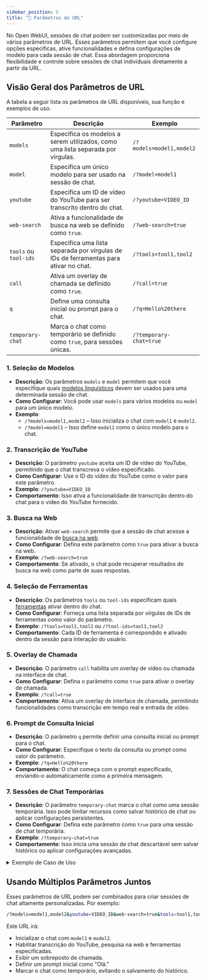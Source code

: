 ```yaml
---
sidebar_position: 5
title: "🔗 Parâmetros de URL"
---
```


No Open WebUI, sessões de chat podem ser customizadas por meio de vários parâmetros de URL. Esses parâmetros permitem que você configure opções específicas, ative funcionalidades e defina configurações de modelo para cada sessão de chat. Essa abordagem proporciona flexibilidade e controle sobre sessões de chat individuais diretamente a partir da URL.

## Visão Geral dos Parâmetros de URL

A tabela a seguir lista os parâmetros de URL disponíveis, sua função e exemplos de uso.

| **Parâmetro**      | **Descrição**                                                                  | **Exemplo**                          |
|-----------------------|----------------------------------------------------------------------------------|--------------------------------------------------------|
| `models`           | Especifica os modelos a serem utilizados, como uma lista separada por vírgulas.                     | `/?models=model1,model2`         |
| `model`            | Especifica um único modelo para ser usado na sessão de chat.                       | `/?model=model1`                 |
| `youtube`          | Especifica um ID de vídeo do YouTube para ser transcrito dentro do chat.                 | `/?youtube=VIDEO_ID`             |
| `web-search`       | Ativa a funcionalidade de busca na web se definido como `true`.                              | `/?web-search=true`              |
| `tools` ou `tool-ids` | Especifica uma lista separada por vírgulas de IDs de ferramentas para ativar no chat.          | `/?tools=tool1,tool2`            |
| `call`             | Ativa um overlay de chamada se definido como `true`.                                        | `/?call=true`                    |
| `q`                | Define uma consulta inicial ou prompt para o chat.                                   | `/?q=Hello%20there`              |
| `temporary-chat`   | Marca o chat como temporário se definido como `true`, para sessões únicas.            | `/?temporary-chat=true`          |

### 1. **Seleção de Modelos**

- **Descrição**: Os parâmetros `models` e `model` permitem que você especifique quais [modelos linguísticos](/features/workspace/models.md) devem ser usados para uma determinada sessão de chat.
- **Como Configurar**: Você pode usar `models` para vários modelos ou `model` para um único modelo.
- **Exemplo**:
  - `/?models=model1,model2` – Isso inicializa o chat com `model1` e `model2`.
  - `/?model=model1` – Isso define `model1` como o único modelo para o chat.

### 2. **Transcrição de YouTube**

- **Descrição**: O parâmetro `youtube` aceita um ID de vídeo do YouTube, permitindo que o chat transcreva o vídeo especificado.
- **Como Configurar**: Use o ID do vídeo do YouTube como o valor para este parâmetro.
- **Exemplo**: `/?youtube=VIDEO_ID`
- **Comportamento**: Isso ativa a funcionalidade de transcrição dentro do chat para o vídeo do YouTube fornecido.

### 3. **Busca na Web**

- **Descrição**: Ativar `web-search` permite que a sessão de chat acesse a funcionalidade de [busca na web](/category/-web-search).
- **Como Configurar**: Defina este parâmetro como `true` para ativar a busca na web.
- **Exemplo**: `/?web-search=true`
- **Comportamento**: Se ativado, o chat pode recuperar resultados de busca na web como parte de suas respostas.

### 4. **Seleção de Ferramentas**

- **Descrição**: Os parâmetros `tools` ou `tool-ids` especificam quais [ferramentas](/features/plugin/tools) ativar dentro do chat.
- **Como Configurar**: Forneça uma lista separada por vírgulas de IDs de ferramentas como valor do parâmetro.
- **Exemplo**: `/?tools=tool1,tool2` ou `/?tool-ids=tool1,tool2`
- **Comportamento**: Cada ID de ferramenta é correspondido e ativado dentro da sessão para interação do usuário.

### 5. **Overlay de Chamada**

- **Descrição**: O parâmetro `call` habilita um overlay de vídeo ou chamada na interface de chat.
- **Como Configurar**: Defina o parâmetro como `true` para ativar o overlay de chamada.
- **Exemplo**: `/?call=true`
- **Comportamento**: Ativa um overlay de interface de chamada, permitindo funcionalidades como transcrição em tempo real e entrada de vídeo.

### 6. **Prompt de Consulta Inicial**

- **Descrição**: O parâmetro `q` permite definir uma consulta inicial ou prompt para o chat.
- **Como Configurar**: Especifique o texto da consulta ou prompt como valor do parâmetro.
- **Exemplo**: `/?q=Hello%20there`
- **Comportamento**: O chat começa com o prompt especificado, enviando-o automaticamente como a primeira mensagem.

### 7. **Sessões de Chat Temporárias**

- **Descrição**: O parâmetro `temporary-chat` marca o chat como uma sessão temporária. Isso pode limitar recursos como salvar histórico de chat ou aplicar configurações persistentes.
- **Como Configurar**: Defina este parâmetro como `true` para uma sessão de chat temporária.
- **Exemplo**: `/?temporary-chat=true`
- **Comportamento**: Isso inicia uma sessão de chat descartável sem salvar histórico ou aplicar configurações avançadas.

<details>
<summary>Exemplo de Caso de Uso</summary>
:::tip **Sessão de Chat Temporária**
Suponha que um usuário queira iniciar uma sessão de chat rápida sem salvar o histórico. Ele pode fazer isso configurando `temporary-chat=true` no URL. Isso proporciona um ambiente descartável de chat ideal para interações únicas.
:::
</details>

## Usando Múltiplos Parâmetros Juntos

Esses parâmetros de URL podem ser combinados para criar sessões de chat altamente personalizadas. Por exemplo:

```bash
/?models=model1,model2&youtube=VIDEO_ID&web-search=true&tools=tool1,tool2&call=true&q=Hello%20there&temporary-chat=true
```

Este URL irá:

- Inicializar o chat com `model1` e `model2`.
- Habilitar transcrição do YouTube, pesquisa na web e ferramentas especificadas.
- Exibir um sobreposto de chamada.
- Definir um prompt inicial como "Olá."
- Marcar o chat como temporário, evitando o salvamento do histórico.
